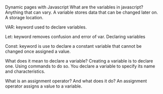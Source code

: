 Dynamic pages with Javascript
What are the variables in javascript?
Anything that can vary. A variable stores data that can be changed later on. A storage location.

VAR: keyword used to declare variables.

Let: keyword removes confusion and error of var. Declaring variables

Const: keyword is use to declare a constant variable that cannot be changed once assigned a value.

What does it mean to declare a variable?
Creating a variable is to declare one. Using commands to do so.
You declare a variable to specify its name and characteristics.

What is an assignment operator? And what does it do?
An assignment operator assigns a value to a variable.